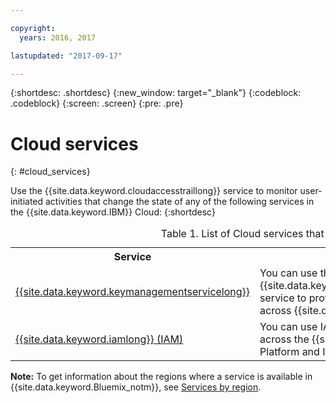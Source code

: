 ```yaml
---

copyright:
  years: 2016, 2017

lastupdated: "2017-09-17"

---
```


{:shortdesc: .shortdesc}
{:new_window: target="_blank"}
{:codeblock: .codeblock}
{:screen: .screen}
{:pre: .pre}


# Cloud services
{: #cloud_services}

Use the {{site.data.keyword.cloudaccesstraillong}} service to monitor user-initiated activities that change the state of any of the following services in the {{site.data.keyword.IBM}} Cloud:
{:shortdesc}

<table>
  <caption>Table 1. List of Cloud services that send events to {{site.data.keyword.cloudaccesstrailshort}}</caption>
  <tr>
    <th>Service</th>
	<th>Description</th>
	<th>Monitoring cloud activity</th>
  </tr>
  <tr>
    <td><a href="/docs/services/keymgmt/index.html#getting-started-with-key-protect">{{site.data.keyword.keymanagementservicelong}}</a></td>
	<td>You can use the {{site.data.keyword.keymanagementserviceshort}} service to provision encrypted keys for apps across {{site.data.keyword.Bluemix_notm}}.</td>
	<td><a href="/docs/services/cloud-activity-tracker/svcs/kp_at.html#kp_at">Monitoring {{site.data.keyword.keymanagementserviceshort}} activity with {{site.data.keyword.cloudaccesstrailshort}} </td>
  </tr>
  <tr>
    <td><a href="/docs/iam/users_roles.html#userroles">{{site.data.keyword.iamlong}} (IAM)</td>
	<td>You can use IAM to manage users and roles across the {{site.data.keyword.Bluemix_notm}} Platform and Infrastructure services. </td>
	<td></td>
  </tr>
</table>

**Note:** To get information about the regions where a service is available in {{site.data.keyword.Bluemix_notm}}, see [Services by region](/docs/services/services_region.html#services_region).




